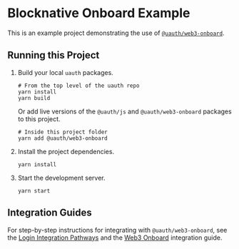 # Blocknative Onboard Example

This is an example project demonstrating the use of [`@uauth/web3-onboard`](../../packages/web3-onboard/).

## Running this Project

1. Build your local `uauth` packages.
    ```shell
    # From the top level of the uauth repo
    yarn install
    yarn build
    ```    
    Or add live versions of the `@uauth/js` and `@uauth/web3-onboard` packages to this project.
    ```shell
    # Inside this project folder
    yarn add @uauth/web3-onboard
    ```
    
2. Install the project dependencies.
    ```shell
    yarn install
    ```

3. Start the development server.
    ```shell
    yarn start
    ```

## Integration Guides

For step-by-step instructions for integrating with `@uauth/web3-onboard`, see the [Login Integration Pathways](https://docs.unstoppabledomains.com/login-with-unstoppable/get-started-login/integration-pathways/) and the [Web3 Onboard](https://docs.unstoppabledomains.com/login-with-unstoppable/login-integration-guides/web3-onboard-guide/) integration guide.
